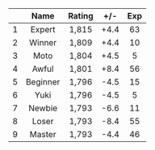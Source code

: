 | |Name|Rating|+/-|Exp|
|-|:--:|:----:|:-:|:-:|
|1|Expert|1,815|+4.4|63|
|2|Winner|1,809|+4.4|10|
|3|Moto|1,804|+4.5|5|
|4|Awful|1,801|+8.4|56|
|5|Beginner|1,796|-4.5|15|
|6|Yuki|1,796|-4.5|5|
|7|Newbie|1,793|-6.6|11|
|8|Loser|1,793|-8.4|55|
|9|Master|1,793|-4.4|46|
